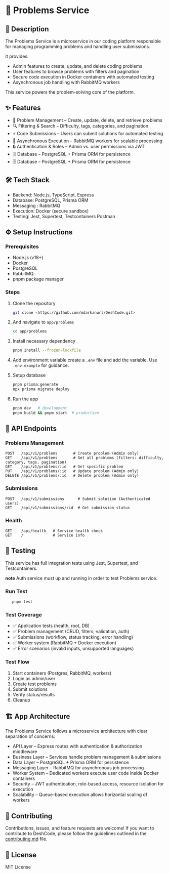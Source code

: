 # 🚀 Problems Service

## 📖 Description
The Problems Service is a microservice in our coding platform responsible for managing programming problems and handling user submissions.

It provides:
- Admin features to create, update, and delete coding problems
- User features to browse problems with filters and pagination
- Secure code execution in Docker containers with automated testing
- Asynchronous job handling with RabbitMQ workers

This service powers the problem-solving core of the platform.

## ✨ Features
- 📝 Problem Management – Create, update, delete, and retrieve problems
- 🔍 Filtering & Search – Difficulty, tags, categories, and pagination
- ⚡ Code Submissions – Users can submit solutions for automated testing
- 🐇 Asynchronous Execution – RabbitMQ workers for scalable processing
- 🔒 Authentication & Roles – Admin vs. user permissions via JWT
- 🗄 Database – PostgreSQL + Prisma ORM for persistence
- 🗄 Database – PostgreSQL + Prisma ORM for persistence

## 🛠 Tech Stack
- Backend: Node.js, TypeScript, Express
- Database: PostgreSQL, Prisma ORM
- Messaging : RabbitMQ
- Execution: Docker (secure sandbox)
- Testing: Jest, Supertest, Testcontainers Postman

## ⚙️ Setup Instructions
### Prerequisites  
- Node.js (v18+)  
- Docker  
- PostgreSQL  
- RabbitMQ  
- pnpm package manager  

### Steps  
1. Clone the repository  
   ```bash
   git clone <https://github.com/mdarkanurl/DeshCode.git>
   ```
2. And navigate to `app/problems`
   ```bash
   cd app/problems
   ```
3. Install necessary dependency
    ```bash
   pnpm install --frozen-lockfile
   ```
4. Add environment variable
   create a `.env` file and add the variable. Use `.env.example` for guidance.

5. Setup database
   ```bash
   pnpm prisma:generate
   npx prisma migrate deploy
   ```
6. Run the app
   ```bash
   pnpm dev   # development
   pnpm build && pnpm start  # production
   ```

## 📌 API Endpoints  

### Problems Management  
```http
POST   /api/v1/problems       # Create problem (Admin only)
GET    /api/v1/problems       # Get all problems (filters: difficulty, category, tags, pagination)
GET    /api/v1/problems/:id   # Get specific problem
PUT    /api/v1/problems/:id   # Update problem (Admin only)
DELETE /api/v1/problems/:id   # Delete problem (Admin only)
```
### Submissions
```http
POST   /api/v1/submissions      # Submit solution (Authenticated users)
GET    /api/v1/submissions/:id  # Get submission status
```
### Health
```http
GET    /api/health   # Service health check
GET    /             # Service info
```

## 🧪 Testing
This service has full integration tests using Jest, Supertest, and Testcontainers.

**note** Auth service must up and running in order to test Problems service.

### Run Test
```bash
   pnpm test
```
### Test Coverage
- ✅ Application tests (health, root, DB)
- ✅ Problem management (CRUD, filters, validation, auth)
- ✅ Submissions (workflow, status tracking, error handling)
- ✅ Worker system (RabbitMQ + Docker execution)
- ✅ Error scenarios (invalid inputs, unsupported languages)

### Test Flow
1. Start containers (Postgres, RabbitMQ, workers)
2. Login as admin/user
3. Create test problems
4. Submit solutions
5. Verify status/results
6. Cleanup

## 🏗 App Architecture
The Problems Service follows a microservice architecture with clear separation of concerns:
- API Layer – Express routes with authentication & authorization middleware
- Business Layer – Services handle problem management & submissions
- Data Layer – PostgreSQL + Prisma ORM for persistence
- Messaging Layer – RabbitMQ for asynchronous job processing
- Worker System – Dedicated workers execute user code inside Docker containers
- Security – JWT authentication, role-based access, resource isolation for execution
- Scalability – Queue-based execution allows horizontal scaling of workers

## 🤝 Contributing
Contributions, issues, and feature requests are welcome!
If you want to contribute to DeshCode, please follow the guidelines outlined in the [contributing.md](../../contributing.md) file.

## 📄 License
MIT License